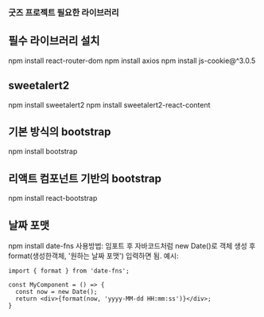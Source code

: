 ### 굿즈 프로젝트 필요한 라이브러리 

## 필수 라이브러리 설치
npm install react-router-dom
npm install axios
npm install js-cookie@^3.0.5

## sweetalert2
npm install sweetalert2
npm install sweetalert2-react-content

## 기본 방식의  bootstrap
npm install bootstrap
## 리액트 컴포넌트 기반의 bootstrap
npm install react-bootstrap

## 날짜 포맷
npm install date-fns
사용방법: 임포트 후 자바코드처럼 new Date()로 객체 생성 후 format(생성한객체, '원하는 날짜 포맷') 입력하면 됨.
예시:
```
import { format } from 'date-fns';

const MyComponent = () => {
  const now = new Date();
  return <div>{format(now, 'yyyy-MM-dd HH:mm:ss')}</div>;
}

```
